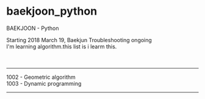 # baekjoon_python
BAEKJOON - Python

Starting 2018 March 19, Baekjun Troubleshooting ongoing<br>
I'm learning algorithm.this list is i learm this.<br>
<br>
<br>
********************************
1002 - Geometric algorithm<br>
1003 - Dynamic programming<br>
********************************
